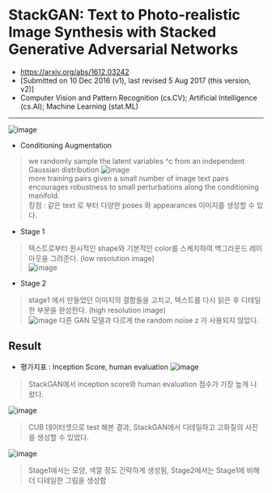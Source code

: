 # StackGAN: Text to Photo-realistic Image Synthesis with Stacked Generative Adversarial Networks
- https://arxiv.org/abs/1612.03242
- [Submitted on 10 Dec 2016 (v1), last revised 5 Aug 2017 (this version, v2)]
- Computer Vision and Pattern Recognition (cs.CV); Artificial Intelligence (cs.AI); Machine Learning (stat.ML)

---

![image](https://user-images.githubusercontent.com/70581043/130321847-c12b0ad2-704d-4df7-9613-4b708bf5639f.png)
- Conditioning Augmentation
> we randomly sample the latent variables ^c from an independent Gaussian distribution ![image](https://user-images.githubusercontent.com/70581043/130322213-d059718c-deef-4616-b4cb-16150ad1fe9b.png)      
> more training pairs given a small number of image text pairs      
> encourages robustness to small perturbations along the conditioning manifold.      
> 장점 : 같은 text 로 부터 다양한 poses 와 appearances 이미지를 생성할 수 있다.

- Stage 1 
> 텍스트로부터 원시적인 shape와 기본적인 color를 스케치하여 백그라운드 레이아웃을 그려준다. (low resolution image)    
> ![image](https://user-images.githubusercontent.com/70581043/130322260-34590985-627f-4a79-bf49-7e4813cfe08a.png)

- Stage 2 
> stage1 에서 만들었던 이미지의 결함들을 고치고, 텍스트를 다시 읽은 후 디테일한 부분을 완성한다. (high resolution image)    
>  ![image](https://user-images.githubusercontent.com/70581043/130322267-8d1ade2b-69b4-42e8-8bae-79bd0b766878.png)
> 다른 GAN 모델과 다르게 the random noise z 가 사용되지 않았다.

## Result
- 평가지표 : Inception Score, human evaluation
![image](https://user-images.githubusercontent.com/70581043/130322380-63e95ce3-7e63-48d8-9133-996e692c015b.png)
> StackGAN에서 inception score와 human evaluation 점수가 가장 높게 나왔다.

![image](https://user-images.githubusercontent.com/70581043/130322404-e25f4c2c-c39b-459e-a056-f2c275b35380.png)
> CUB 데이터셋으로 test 해본 결과, StackGAN에서 디테일하고 고화질의 사진을 생성할 수 있었다.

![image](https://user-images.githubusercontent.com/70581043/130322427-582f3930-0fa5-4034-a034-4fe74e3ee1b9.png)
> Stage1에서는 모양, 색깔 정도 간략하게 생성됨, Stage2에서는 Stage1에 비해 더 디테일한 그림을 생성함